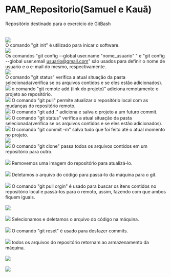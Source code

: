 # PAM_Repositorio(Samuel e Kauã)
Repositório destinado para o exercício de GitBash
<br>
<br>
<br>
<img src="ComandosPAM/Comando1.png">
<br>
O comando "git init" é utilizado para inicar o software.
<br>
<img src="ComandosPAM/Comando2.png">
<br>
Os comandos "git config --global user.name "nome_usuario" " e "git config --global user.email usuario@gmail.com" são usados para definir o nome de usuario e o e-mail do mesmo, respectivamente.
<br>
<img src="ComandosPAM/Comando3.png">
<br>
O comando "git status" verifica a atual situação da pasta selecionada(verifica se os arquivos contidos e se eles estão adicionados).
<br>
<img src="ComandosPAM/Comando4.png">
o comando "git remote add (link do projeto)" adiciona remotamente o projeto ao repositório.
<br>
<img src="ComandosPAM/Comando5.png">
O comando "git pull" permite atualizar o repositório local com as mudanças do repositório remoto.
<br>
<img src="ComandosPAM/Comando6.png">
O comando "git add ." adiciona e salva o projeto a um futuro commit.
<br>
<img src="ComandosPAM/Comando7.png">
O comando "git status" verifica a atual situação da pasta selecionada(verifica se os arquivos contidos e se eles estão adicionados).
<br>
<img src="ComandosPAM/Comando8.png">
O comando "git commit -m" salva tudo que foi feito até o atual momento no projeto.
<br>
<img src="ComandosPAM/Comando9.png">
<br>
<img src="ComandosPAM/Comando10.jpeg">
O comando "git clone" passa todos os arquivos contidos em um repositório para outro.
<br>
<br>
<img src="ComandosPAM/Comando11.jpeg">
Removemos uma imagem do repositório para atualizá-lo.
<br>
<br>
<img src="ComandosPAM/Comando12.jpeg">
Deletamos o arquivo do código para passá-lo da máquina para o git.
<br>
<br>
<img src="ComandosPAM/Comando15.jpeg">
O comando "git pull orgin" é usado para buscar os itens contidos no repositório local e passá-los para o remoto, assim, fazendo com que ambos fiquem iguais.
<br>
<br>
<img src="ComandosPAM/Comando13.jpeg">
<br>
<br>
<img src="ComandosPAM/Comando14.jpeg">
Selecionamos e deletamos o arquivo do código na máquina.
<br>
<br>
<img src="ComandosPAM/Comando16.jpeg">
O comando "git reset" é usado para desfazer commits.
<br>
<br>
<img src="ComandosPAM/Comando17.jpeg">
todos os arquivos do repositório retornam ao armazenamento da máquina.
<br>
<br>
<img src="ComandosPAM/Comando18.jpeg">
<br>
<br>
<img src="ComandosPAM/Comando19.jpeg">
